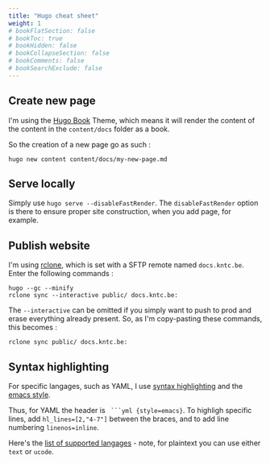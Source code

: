 ```yaml
---
title: "Hugo cheat sheet"
weight: 1
# bookFlatSection: false
# bookToc: true
# bookHidden: false
# bookCollapseSection: false
# bookComments: false
# bookSearchExclude: false
---
```


## Create new page

I'm using the [Hugo Book](https://github.com/alex-shpak/hugo-book) Theme, which means it will render the content of the content in the `content/docs` folder as a book.

So the creation of a new page go as such :
```
hugo new content content/docs/my-new-page.md
```

## Serve locally

Simply use `hugo serve --disableFastRender`. The `disableFastRender` option is there to ensure proper site construction, when you add page, for example.

## Publish website

I'm using [rclone](https://rclone.org/), which is set with a SFTP remote named `docs.kntc.be`. Enter the following commands :

```
hugo --gc --minify
rclone sync --interactive public/ docs.kntc.be:
```

The `--interactive` can be omitted if you simply want to push to prod and erase everything already present. So, as I'm copy-pasting these commands, this becomes :
```
rclone sync public/ docs.kntc.be:
```

## Syntax highlighting

For specific langages, such as YAML, I use [syntax highlighting](https://gohugo.io/content-management/syntax-highlighting/) and the [emacs style](https://gohugo.io/quick-reference/syntax-highlighting-styles/).

Thus, for YAML the header is ` ```yml {style=emacs}`. To highligh specific lines, add `hl_lines=[2,"4-7"]` between the braces, and to add line numbering `linenos=inline`. 

Here's the [list of supported langages](https://gohugo.io/content-management/syntax-highlighting/#languages) - note, for plaintext you can use either `text` or `ucode`.